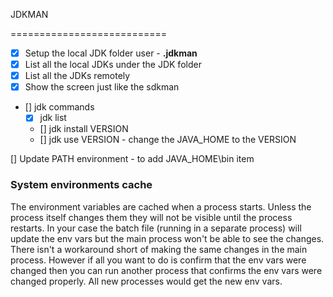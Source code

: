JDKMAN

===========================

- [x] Setup the local JDK folder user - **.jdkman**
- [x] List all the local JDKs under the JDK folder
- [x] List all the JDKs remotely
- [x] Show the screen just like the sdkman
- [] jdk commands
    - [x] jdk list
    - [] jdk install VERSION
    - [] jdk use VERSION - change the JAVA_HOME to the VERSION

[] Update PATH environment - to add JAVA_HOME\bin item

### System environments cache
The environment variables are cached when a process starts.  Unless the process itself changes them they will not be visible until the process restarts.  In your case the batch file (running in a separate process) will update the env vars but the main process won't be able to see the changes.  There isn't a workaround short of making the same changes in the main process.  However if all you want to do is confirm that the env vars were changed then you can run another process that confirms the env vars were changed properly.  All new processes would get the new env vars.
